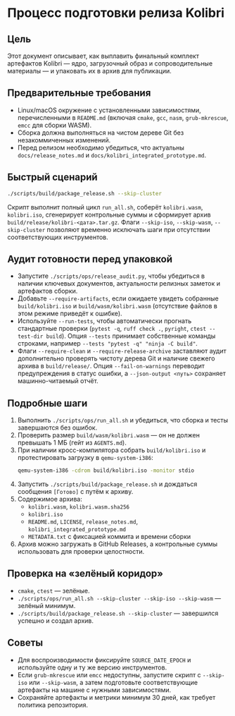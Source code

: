 # Процесс подготовки релиза Kolibri

## Цель
Этот документ описывает, как выплавить финальный комплект артефактов Kolibri — ядро, загрузочный образ и сопроводительные материалы — и упаковать их в архив для публикации.

## Предварительные требования
- Linux/macOS окружение с установленными зависимостями, перечисленными в `README.md` (включая `cmake`, `gcc`, `nasm`, `grub-mkrescue`, `emcc` для сборки WASM).
- Сборка должна выполняться на чистом дереве Git без незакоммиченных изменений.
- Перед релизом необходимо убедиться, что актуальны `docs/release_notes.md` и `docs/kolibri_integrated_prototype.md`.

## Быстрый сценарий
```bash
./scripts/build/package_release.sh --skip-cluster
```
Скрипт выполнит полный цикл `run_all.sh`, соберёт `kolibri.wasm`, `kolibri.iso`, сгенерирует контрольные суммы и сформирует архив `build/release/kolibri-<дата>.tar.gz`. Флаги `--skip-iso`, `--skip-wasm`, `--skip-cluster` позволяют временно исключать шаги при отсутствии соответствующих инструментов.

## Аудит готовности перед упаковкой
- Запустите `./scripts/ops/release_audit.py`, чтобы убедиться в наличии ключевых документов, актуальности релизных заметок и артефактов сборки.
- Добавьте `--require-artifacts`, если ожидаете увидеть собранные `build/kolibri.iso` и `build/wasm/kolibri.wasm` (отсутствие файлов в этом режиме приведёт к ошибке).
- Используйте `--run-tests`, чтобы автоматически прогнать стандартные проверки (`pytest -q`, `ruff check .`, `pyright`, `ctest --test-dir build`). Опция `--tests` принимает собственные команды строками, например `--tests "pytest -q" "ninja -C build"`.
- Флаги `--require-clean` и `--require-release-archive` заставляют аудит дополнительно проверять чистоту дерева Git и наличие свежего архива в `build/release/`. Опция `--fail-on-warnings` переводит предупреждения в статус ошибки, а `--json-output <путь>` сохраняет машинно-читаемый отчёт.

## Подробные шаги
1. Выполнить `./scripts/ops/run_all.sh` и убедиться, что сборка и тесты завершаются без ошибок.
2. Проверить размер `build/wasm/kolibri.wasm` — он не должен превышать 1 МБ (гейт из `AGENTS.md`).
3. При наличии кросс-компилятора собрать `build/kolibri.iso` и протестировать загрузку в `qemu-system-i386`:
   ```bash
   qemu-system-i386 -cdrom build/kolibri.iso -monitor stdio
   ```
4. Запустить `./scripts/build/package_release.sh` и дождаться сообщения `[Готово]` с путём к архиву.
5. Содержимое архива:
   - `kolibri.wasm`, `kolibri.wasm.sha256`
   - `kolibri.iso`
   - `README.md`, `LICENSE`, `release_notes.md`, `kolibri_integrated_prototype.md`
   - `METADATA.txt` с фиксацией коммита и времени сборки
6. Архив можно загружать в GitHub Releases, а контрольные суммы использовать для проверки целостности.

## Проверка на «зелёный коридор»
- `cmake`, `ctest` — зелёные.
- `./scripts/ops/run_all.sh --skip-cluster --skip-iso --skip-wasm` — зелёный минимум.
- `./scripts/build/package_release.sh --skip-cluster` — завершился успешно и создал архив.

## Советы
- Для воспроизводимости фиксируйте `SOURCE_DATE_EPOCH` и используйте одну и ту же версию инструментов.
- Если `grub-mkrescue` или `emcc` недоступны, запустите скрипт с `--skip-iso` или `--skip-wasm`, а затем подготовьте соответствующие артефакты на машине с нужными зависимостями.
- Сохраняйте артефакты и метрики минимум 30 дней, как требует политика репозитория.
